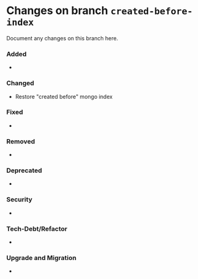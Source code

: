 # Changes on branch `created-before-index`
Document any changes on this branch here.
### Added
- 

### Changed
- Restore "created before" mongo index 

### Fixed
- 

### Removed
- 

### Deprecated
- 

### Security
- 

### Tech-Debt/Refactor
- 

### Upgrade and Migration
- 
